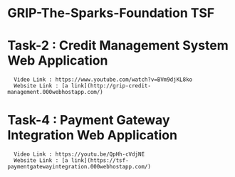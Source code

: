 # GRIP-The-Sparks-Foundation TSF

# Task-2 : Credit Management System Web Application
      Video Link : https://www.youtube.com/watch?v=BVm9djKL8ko
      Website Link : [a link](http://grip-credit-management.000webhostapp.com/)

# Task-4 : Payment Gateway Integration Web Application
      Video Link : https://youtu.be/QpHh-cVdjNE
      Website Link : [a link](https://tsf-paymentgatewayintegration.000webhostapp.com/)
